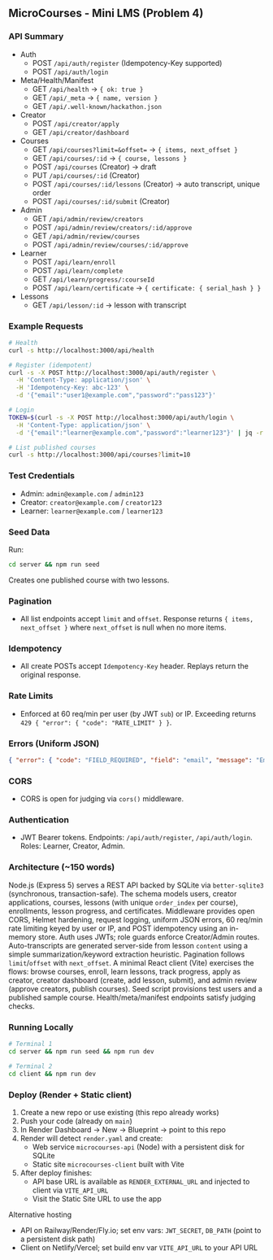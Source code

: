 ## MicroCourses - Mini LMS (Problem 4)

### API Summary

- Auth
  - POST `/api/auth/register` (Idempotency-Key supported)
  - POST `/api/auth/login`
- Meta/Health/Manifest
  - GET `/api/health` → `{ ok: true }`
  - GET `/api/_meta` → `{ name, version }`
  - GET `/api/.well-known/hackathon.json`
- Creator
  - POST `/api/creator/apply`
  - GET `/api/creator/dashboard`
- Courses
  - GET `/api/courses?limit=&offset=` → `{ items, next_offset }`
  - GET `/api/courses/:id` → `{ course, lessons }`
  - POST `/api/courses` (Creator) → draft
  - PUT `/api/courses/:id` (Creator)
  - POST `/api/courses/:id/lessons` (Creator) → auto transcript, unique order
  - POST `/api/courses/:id/submit` (Creator)
- Admin
  - GET `/api/admin/review/creators`
  - POST `/api/admin/review/creators/:id/approve`
  - GET `/api/admin/review/courses`
  - POST `/api/admin/review/courses/:id/approve`
- Learner
  - POST `/api/learn/enroll`
  - POST `/api/learn/complete`
  - GET `/api/learn/progress/:courseId`
  - POST `/api/learn/certificate` → `{ certificate: { serial_hash } }`
- Lessons
  - GET `/api/lesson/:id` → lesson with transcript

### Example Requests

```bash
# Health
curl -s http://localhost:3000/api/health

# Register (idempotent)
curl -s -X POST http://localhost:3000/api/auth/register \
  -H 'Content-Type: application/json' \
  -H 'Idempotency-Key: abc-123' \
  -d '{"email":"user1@example.com","password":"pass123"}'

# Login
TOKEN=$(curl -s -X POST http://localhost:3000/api/auth/login \
  -H 'Content-Type: application/json' \
  -d '{"email":"learner@example.com","password":"learner123"}' | jq -r .token)

# List published courses
curl -s http://localhost:3000/api/courses?limit=10
```

### Test Credentials

- Admin: `admin@example.com` / `admin123`
- Creator: `creator@example.com` / `creator123`
- Learner: `learner@example.com` / `learner123`

### Seed Data

Run:

```bash
cd server && npm run seed
```

Creates one published course with two lessons.

### Pagination

- All list endpoints accept `limit` and `offset`. Response returns `{ items, next_offset }` where `next_offset` is null when no more items.

### Idempotency

- All create POSTs accept `Idempotency-Key` header. Replays return the original response.

### Rate Limits

- Enforced at 60 req/min per user (by JWT `sub`) or IP. Exceeding returns `429 { "error": { "code": "RATE_LIMIT" } }`.

### Errors (Uniform JSON)

```json
{ "error": { "code": "FIELD_REQUIRED", "field": "email", "message": "Email is required" } }
```

### CORS

- CORS is open for judging via `cors()` middleware.

### Authentication

- JWT Bearer tokens. Endpoints: `/api/auth/register`, `/api/auth/login`. Roles: Learner, Creator, Admin.

### Architecture (~150 words)

Node.js (Express 5) serves a REST API backed by SQLite via `better-sqlite3` (synchronous, transaction-safe). The schema models users, creator applications, courses, lessons (with unique `order_index` per course), enrollments, lesson progress, and certificates. Middleware provides open CORS, Helmet hardening, request logging, uniform JSON errors, 60 req/min rate limiting keyed by user or IP, and POST idempotency using an in-memory store. Auth uses JWTs; role guards enforce Creator/Admin routes. Auto-transcripts are generated server-side from lesson `content` using a simple summarization/keyword extraction heuristic. Pagination follows `limit`/`offset` with `next_offset`. A minimal React client (Vite) exercises the flows: browse courses, enroll, learn lessons, track progress, apply as creator, creator dashboard (create, add lesson, submit), and admin review (approve creators, publish courses). Seed script provisions test users and a published sample course. Health/meta/manifest endpoints satisfy judging checks.

### Running Locally

```bash
# Terminal 1
cd server && npm run seed && npm run dev

# Terminal 2
cd client && npm run dev
```

### Deploy (Render + Static client)

1) Create a new repo or use existing (this repo already works)
2) Push your code (already on `main`)
3) In Render Dashboard → New → Blueprint → point to this repo
4) Render will detect `render.yaml` and create:
   - Web service `microcourses-api` (Node) with a persistent disk for SQLite
   - Static site `microcourses-client` built with Vite
5) After deploy finishes:
   - API base URL is available as `RENDER_EXTERNAL_URL` and injected to client via `VITE_API_URL`
   - Visit the Static Site URL to use the app

Alternative hosting
- API on Railway/Render/Fly.io; set env vars: `JWT_SECRET`, `DB_PATH` (point to a persistent disk path)
- Client on Netlify/Vercel; set build env var `VITE_API_URL` to your API URL
